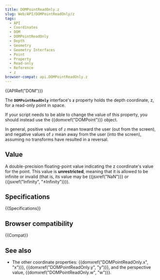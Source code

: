 ```yaml
---
title: DOMPointReadOnly.z
slug: Web/API/DOMPointReadOnly/z
tags:
  - API
  - Coordinates
  - DOM
  - DOMPointReadOnly
  - Depth
  - Geometry
  - Geometry Interfaces
  - Point
  - Property
  - Read-only
  - Reference
  - z
browser-compat: api.DOMPointReadOnly.z
---
```

{{APIRef("DOM")}}

The **`DOMPointReadOnly`** interface's
**`z`** property holds the depth coordinate, z, for a
read-only point in space.

If your script needs to be able to change the value
of this property, you should instead use the {{domxref("DOMPoint")}} object.

In general, positive values of `z` mean toward the user (out from the
screen), and negative values of `z` mean away from the user (into the
screen), assuming no transforms have resulted in a reversal.

## Value

A double-precision floating-point value indicating the z coordinate's value for the
point. This value is **unrestricted**, meaning that it is allowed to be
infinite or invalid (that is, its value may be {{jsxref("NaN")}} or {{jsxref("Infinity",
  "±Infinity")}}).

## Specifications

{{Specifications}}

## Browser compatibility

{{Compat}}

## See also

- The other coordinate properties: {{domxref("DOMPointReadOnly.x", "x")}},
  {{domxref("DOMPointReadOnly.y", "y")}}, and the perspective value,
  {{domxref("DOMPointReadOnly.w", "w")}}.
